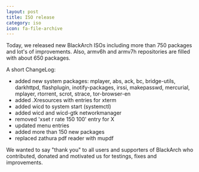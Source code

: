 ```yaml
---
layout: post
title: ISO release
category: iso
icon: fa-file-archive
---
```


Today, we released new BlackArch ISOs including more than 750 packages and lot's of improvements. Also, armv6h and armv7h repositories are filled with about 650 packages.


A short ChangeLog:

* added new system packages: mplayer, abs, ack, bc, bridge-utils, darkhttpd, flashplugin, inotify-packages, irssi,                                        makepasswd, mercurial, mplayer, rtorrent, scrot, strace, tor-browser-en
* added .Xresources with entries for xterm
* added wicd to system start (systemctl)
* added wicd and wicd-gtk networkmanager
* removed 'xset r rate 150 100' entry for X
* updated menu entries
* added more than 150 new packages
* replaced zathura pdf reader with mupdf



We wanted to say "thank you" to all users and supporters of BlackArch who contributed, donated and motivated us for testings, fixes and improvements.